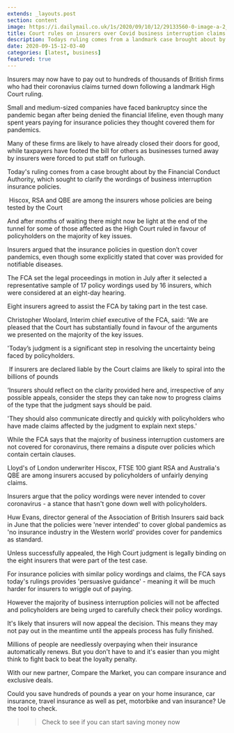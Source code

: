 ```yaml
---
extends: _layouts.post
section: content
image: https://i.dailymail.co.uk/1s/2020/09/10/12/29133560-0-image-a-2_1599736573964.jpg 
title: Court rules on insurers over Covid business interruption claims 
description: Todays ruling comes from a landmark case brought about by the Financial Conduct Authority, which sought to clarify the wordings of business interruption insurance policies. 
date: 2020-09-15-12-03-40 
categories: [latest, business] 
featured: true 
--- 
```

Insurers may now have to pay out to hundreds of thousands of British firms who had their coronavius claims turned down following a landmark High Court ruling.

Small and medium-sized companies have faced bankruptcy since the pandemic began after being denied the financial lifeline, even though many spent years paying for insurance policies they thought covered them for pandemics.

Many of these firms are likely to have already closed their doors for good, while taxpayers have footed the bill for others as businesses turned away by insurers were forced to put staff on furlough.

Today's ruling comes from a case brought about by the Financial Conduct Authority, which sought to clarify the wordings of business interruption insurance policies.

 Hiscox, RSA and QBE are among the insurers whose policies are being tested by the Court

And after months of waiting there might now be light at the end of the tunnel for some of those affected as the High Court ruled in favour of policyholders on the majority of key issues.

Insurers argued that the insurance policies in question don’t cover pandemics, even though some explicitly stated that cover was provided for notifiable diseases. 

The FCA set the legal proceedings in motion in July after it selected a representative sample of 17 policy wordings used by 16 insurers, which were considered at an eight-day hearing.

Eight insurers agreed to assist the FCA by taking part in the test case.   

Christopher Woolard, Interim chief executive of the FCA, said: ‘We are pleased that the Court has substantially found in favour of the arguments we presented on the majority of the key issues. 

'Today’s judgment is a significant step in resolving the uncertainty being faced by policyholders.  

 If insurers are declared liable by the Court claims are likely to spiral into the billions of pounds

‘Insurers should reflect on the clarity provided here and, irrespective of any possible appeals, consider the steps they can take now to progress claims of the type that the judgment says should be paid. 

'They should also communicate directly and quickly with policyholders who have made claims affected by the judgment to explain next steps.' 

While the FCA says that the majority of business interruption customers are not covered for coronavirus, there remains a dispute over policies which contain certain clauses. 

Lloyd's of London underwriter Hiscox, FTSE 100 giant RSA and Australia's QBE are among insurers accused by policyholders of unfairly denying claims. 

Insurers argue that the policy wordings were never intended to cover coronavirus - a stance that hasn't gone down well with policyholders. 

Huw Evans, director general of the Association of British Insurers said back in June that the policies were 'never intended' to cover global pandemics as 'no insurance industry in the Western world' provides cover for pandemics as standard.  

Unless successfully appealed, the High Court judgment is legally binding on the eight insurers that were part of the test case. 

For insurance policies with similar policy wordings and claims, the FCA says today's rulings provides 'persuasive guidance' - meaning it will be much harder for insurers to wriggle out of paying. 

However the majority of business interruption policies will not be affected and policyholders are being urged to carefully check their policy wordings.

It's likely that insurers will now appeal the decision. This means they may not pay out in the meantime until the appeals process has fully finished. 

Millions of people are needlessly overpaying when their insurance automatically renews. But you don't have to and it's easier than you might think to fight back to beat the loyalty penalty.

With our new partner, Compare the Market, you can compare insurance and exclusive deals.

Could you save hundreds of pounds a year on your home insurance, car insurance, travel insurance as well as pet, motorbike and van insurance? Ue the tool to check.

>> Check to see if you can start saving money now  

